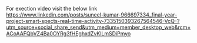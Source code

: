 For exection video visit the below link
https://www.linkedin.com/posts/suneel-kumar-966697334_final-year-project-smart-spects-real-time-activity-7335150393267564546-VcQ-?utm_source=social_share_send&utm_medium=member_desktop_web&rcm=ACoAAFQbVZ4Ba0OYRg3fHEghxdZvKlLmSDiPmyo
